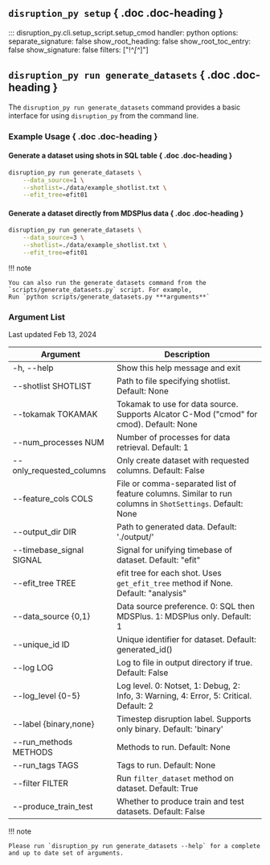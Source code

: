 
## `disruption_py setup` { .doc .doc-heading }
::: disruption_py.cli.setup_script.setup_cmod
    handler: python
    options:
		separate_signature: false
		show_root_heading: false
		show_root_toc_entry: false
		show_signature: false
        filters: ["!^_[^_]"]


## `disruption_py run generate_datasets` { .doc .doc-heading }
The `disruption_py run generate_datasets` command provides a basic interface for using `disruption_py` from the command line.


### Example Usage { .doc .doc-heading }

#### Generate a dataset using shots in SQL table { .doc .doc-heading }
```bash
disruption_py run generate_datasets \
	--data_source=1 \
	--shotlist=./data/example_shotlist.txt \
	--efit_tree=efit01
```
#### Generate a dataset directly from MDSPlus data { .doc .doc-heading }
```bash
disruption_py run generate_datasets \
	--data_source=3 \
	--shotlist=./data/example_shotlist.txt \
	--efit_tree=efit01
```

!!! note

	You can also run the generate datasets command from the `scripts/generate_datasets.py` script. For example,
	Run `python scripts/generate_datasets.py ***arguments**`

### Argument List
Last updated Feb 13, 2024

| Argument | Description |
|---|---|
| -h, --help | Show this help message and exit |
| --shotlist SHOTLIST | Path to file specifying shotlist. Default: None |
| --tokamak TOKAMAK | Tokamak to use for data source. Supports Alcator C-Mod ("cmod" for cmod). Default: None |
| --num_processes NUM | Number of processes for data retrieval. Default: 1 |
| --only_requested_columns  | Only create dataset with requested columns. Default: False |
| --feature_cols COLS | File or comma-separated list of feature columns. Similar to run columns in `ShotSettings`. Default: None |
| --output_dir DIR | Path to generated data. Default: './output/' |
| --timebase_signal SIGNAL | Signal for unifying timebase of dataset. Default: "efit" |
| --efit_tree TREE | efit tree for each shot. Uses `get_efit_tree` method if None. Default: "analysis" |
| --data_source {0,1} | Data source preference. 0: SQL then MDSPlus. 1: MDSPlus only. Default: 1 |
| --unique_id ID | Unique identifier for dataset. Default: generated_id() |
| --log LOG | Log to file in output directory if true. Default: False |
| --log_level {0-5} | Log level. 0: Notset, 1: Debug, 2: Info, 3: Warning, 4: Error, 5: Critical. Default: 2 |
| --label {binary,none} | Timestep disruption label. Supports only binary. Default: 'binary' |
| --run_methods METHODS | Methods to run. Default: None |
| --run_tags TAGS | Tags to run. Default: None |
| --filter FILTER | Run `filter_dataset` method on dataset. Default: True |
| --produce_train_test | Whether to produce train and test datasets. Default: False |

!!! note

	Please run `disruption_py run generate_datasets --help` for a complete and up to date set of arguments.
